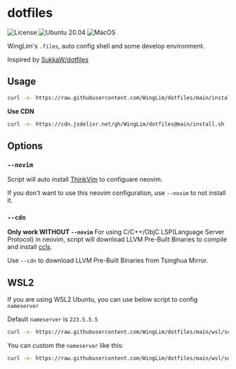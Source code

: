 # dotfiles

![License](https://img.shields.io/github/license/WingLim/dotfiles) ![Ubuntu 20.04](https://github.com/WingLim/dotfiles/workflows/Ubuntu/badge.svg?branch=main) ![MacOS](https://github.com/WingLim/dotfiles/workflows/MacOS/badge.svg)

WingLim's `.files`, auto config shell and some develop environment.

Inspired by [SukkaW/dotfiles](https://github.com/SukkaW/dotfiles)

## Usage

```bash
curl -o- https://raw.githubusercontent.com/WingLim/dotfiles/main/install.sh | bash
```

**Use CDN**
```bash
curl -o- https://cdn.jsdelivr.net/gh/WingLim/dotfiles@main/install.sh | bash
```

## Options

### `--novim`
Script will auto install [ThinkVim](https://github.com/hardcoreplayers/ThinkVim) to configuare neovim.

If you don't want to use this neovim configuration, use `--novim` to not install it.

### `--cdn`
**Only work WITHOUT `--novim`**
For using C/C++/ObjC LSP(Language Server Protocol) in neovim, script will download LLVM Pre-Built Binaries to compile and install [ccls](https://github.com/MaskRay/ccls).

Use `--cdn` to download LLVM Pre-Built Binaries from Tsinghua Mirror.

## WSL2

If you are using WSL2 Ubuntu, you can use below script to config `nameserver`

Default `nameserver` is `223.5.5.5`

```bash
curl -o- https://raw.githubusercontent.com/WingLim/dotfiles/main/wsl/set_nameserver.sh | bash
```

You can custom the `nameserver` like this:

```bash
curl -o- https://raw.githubusercontent.com/WingLim/dotfiles/main/wsl/set_nameserver.sh | bash "1.1.1.1"
```
